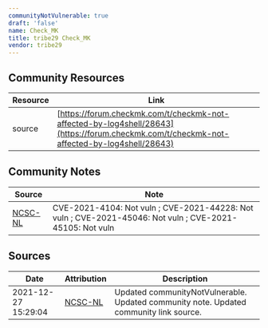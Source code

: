 ```yaml
---
communityNotVulnerable: true
draft: 'false'
name: Check_MK
title: tribe29 Check_MK
vendor: tribe29
---
```



## Community Resources
| Resource | Link |
| --- | --- |
| source | [https://forum.checkmk.com/t/checkmk-not-affected-by-log4shell/28643](https://forum.checkmk.com/t/checkmk-not-affected-by-log4shell/28643) |

## Community Notes
| Source | Note |
| --- | --- |
| [NCSC-NL](https://github.com/NCSC-NL/log4shell/blob/main/software/README.md) | CVE-2021-4104: Not vuln ; CVE-2021-44228: Not vuln ; CVE-2021-45046: Not vuln ; CVE-2021-45105: Not vuln </ul> |

## Sources
| Date | Attribution | Description |
| --- | --- | --- |
| 2021-12-27 15:29:04 | [NCSC-NL](https://github.com/NCSC-NL/log4shell/blob/main/software/README.md) | Updated communityNotVulnerable. Updated community note. Updated community link source.  |
